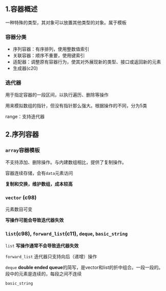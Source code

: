 ## 1.容器概述
一种特殊的类型，其对象可以放置其他类型的对象。属于模板
### 容器分类
- 序列容器：有序排列，使用整数值索引
- 关联容器：顺序不重要，使用键索引
- 适配器：调整原有容器行为，使其对外展现新的类型、接口或返回新的元素
- 生成器(c20)
### 迭代器
用于指定容器的一段区间，以执行遍历、删除等操作

用来模拟数组的指针，但没有指针那么强大。根据操作的不同，分为5类

range：支持迭代器

## 2.序列容器
### `array`容器模板
不支持添加、删除操作。与内建数组相比，提供了复制操作。

容器连续存储，会有`data`元素访问

**复制和交换，维护数组，成本较高**
### `vector` (c98)
元素数目可变

**写操作可能会导致迭代器失效**

### `list`(c98), `forward_list`(c11), `deque`, `basic_string`
`list` **写操作通常不会导致迭代器失效**

`forward_list` 迭代器只支持向后（递增）操作

`deque` **double ended queue**的简写，是vector和list的折中组合。一段一段的。段中的元素是连续的，每段之间不连续

`basic_string`  






